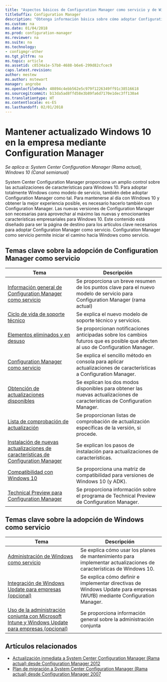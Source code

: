 ```yaml
---
title: "Aspectos básicos de Configuration Manager como servicio y de Windows como servicio"
titleSuffix: Configuration Manager
description: "Obtenga información básica sobre cómo adoptar Configuration Manager como servicio para admitir Windows como servicio."
ms.custom: na
ms.date: 01/04/2018
ms.prod: configuration-manager
ms.reviewer: na
ms.suite: na
ms.technology:
- configmgr-other
ms.tgt_pltfrm: na
ms.topic: article
ms.assetid: c8534a1e-57b8-4688-b6e6-299d82cfcec9
caps.latest.revision: 
author: mestew
ms.author: mstewart
manager: angrobe
ms.openlocfilehash: 40894c4ebb562e5c979f1226349ff91c38516618
ms.sourcegitcommit: b13da5ad8ffd58e3b89fa6d7170e1dec3ff130a4
ms.translationtype: HT
ms.contentlocale: es-ES
ms.lasthandoff: 02/01/2018
---
```

# <a name="keep-windows-10-up-to-date-in-the-enterprise-using-configuration-manager"></a>Mantener actualizado Windows 10 en la empresa mediante Configuration Manager

*Se aplica a: System Center Configuration Manager (Rama actual), Windows 10 (Canal semianual)*

System Center Configuration Manager proporciona un amplio control sobre las actualizaciones de características para Windows 10. Para adoptar totalmente Windows como modelo de servicio, también debe adoptar Configuration Manager como tal. Para mantenerse al día con Windows 10 y obtener la mejor experiencia posible, es necesario hacerlo también con Configuration Manager. Las nuevas versiones de Configuration Manager son necesarias para aprovechar al máximo las nuevas y emocionantes características empresariales para Windows 10. Este contenido está diseñado para ser la página de destino para los artículos clave necesarios para adoptar Configuration Manager como servicio. Configuration Manager como servicio permite iniciar el camino hacia Windows como servicio.

## <a name="key-topics-about-adopting-configuration-manager-as-a-service"></a>Temas clave sobre la adopción de Configuration Manager como servicio

| Tema        | Descripción          | 
| ------------- |-------------|
|[Información general de Configuration Manager como servicio](/sccm/core/plan-design/changes/whats-new-incremental-versions)|Se proporciona un breve resumen de los puntos clave para el nuevo modelo de servicio para Configuration Manager (rama actual)|
|[Ciclo de vida de soporte técnico](/sccm/core/servers/manage/current-branch-versions-supported)|Se explica el nuevo modelo de soporte técnico y servicios.|
|[Elementos eliminados y en desuso](/sccm//core/plan-design/changes/deprecated/removed-and-deprecated)|Se proporcionan notificaciones anticipadas sobre los cambios futuros que es posible que afecten al uso de Configuration Manager.|
|[Configuration Manager como servicio](/sccm/core/servers/manage/updates)|Se explica el sencillo método en consola para aplicar actualizaciones de características a Configuration Manager.|
|[Obtención de actualizaciones disponibles](/core/servers/manage/install-in-console-updates#get-available-updates)|Se explican los dos modos disponibles para obtener las nuevas actualizaciones de características de Configuration Manager.|
|[Lista de comprobación de actualización](/sccm/core/servers/manage/install-in-console-updates#bkmk_beforeinstall)|Se proporcionan listas de comprobación de actualización específicas de la versión, si procede.| 
|[Instalación de nuevas actualizaciones de características de Configuration Manager](/sccm/core/servers/manage/install-in-console-updates#bkmk_install)|Se explican los pasos de instalación para actualizaciones de características.|
|[Compatibilidad con Windows 10](/sccm/core/plan-design/configs/support-for-windows-10)|Se proporciona una matriz de compatibilidad para versiones de Windows 10 (y ADK).|
|[Technical Preview para Configuration Manager](/sccm/core/get-started/technical-preview)|Se proporciona información sobre el programa de Technical Preview de Configuration Manager.|


## <a name="key-topics-about-adopting-windows-as-a-service"></a>Temas clave sobre la adopción de Windows como servicio
| Tema        | Descripción          | 
| ------------- |-------------|
|[Administración de Windows como servicio](/sccm/osd/deploy-use/manage-windows-as-a-service)|Se explica cómo usar los planes de mantenimiento para implementar actualizaciones de características de Windows 10.|
|[Integración de Windows Update para empresas (opcional)](/sccm/sum/deploy-use/integrate-windows-update-for-business-windows-10)|Se explica cómo definir e implementar directivas de Windows Update para empresas (WUfB) mediante Configuration Manager.|
|[Uso de la administración conjunta con Microsoft Intune y Windows Update para empresas (opcional)](/sccm/core/clients/manage/co-management-overview)|Se proporciona información general sobre la administración conjunta| 


## <a name="related-articles"></a>Artículos relacionados

- [Actualización inmediata a System Center Configuration Manager (Rama actual) desde Configuration Manager 2012](/sccm/core/servers/deploy/install/upgrade-to-configuration-manager)
- [Plan de migración a System Center Configuration Manager (Rama actual) desde Configuration Manager 2007](/sccm/core/migration/planning-for-migration)